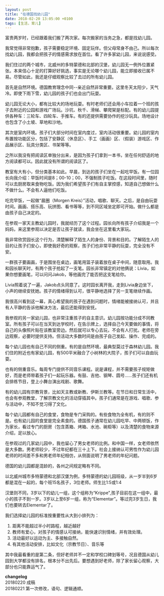 ```yaml
---
layout: post
title: "在德国找幼儿园"
date: 2018-02-20 13:05:00 +0100
tags: [生活，育儿]
---
```


富贵两岁时，已经跟着我们搬了两次家。每次搬家的当务之急，都是找幼儿园。

我常觉得非常抱歉，孩子需要稳定环境、固定玩伴。但父母常身不由己。所以每次找幼儿园，我都会把孩子的情感需求放在首位。看了许多家幼儿园，来说说感受。

我们住过的两个城市，北威州的多特蒙德和北部的汉堡，幼儿园无一例外位置紧张。本来信心十足的打算好好挑选，事实是无论哪个幼儿园，能立即接收已属不易。尽管如此，我还是仔细观察比较了去过的所有幼儿园。

首先是自然环境。德国教育理念中同--亲近自然非常重要。这里冬天太阳少，天气冷。即使下雨下雪，幼儿园的孩子们也会出门玩耍。

幼儿园无论大小，都有比较大的场地玩耍。有时老师们还会用小车拉着一个班的孩子去附近的公园和游戏广场玩。沙坑、秋千、滑梯、攀爬架是标配。有的幼儿园提供各种车：三轮车、四轮车、手推车。有的还提供需要协作的挖沙玩具。场地设计也包含了小土坡、草地和沙地。

其次是室内环境。孩子们大部分时间在室内度过，室内活动很重要。幼儿园的室内布置按功能区分，包括了安静区（休息区）、手工（画画）区、（假装）游戏区、作品展示区、玩具分类区、书架等等。

之所以我没有把阅读区单独分出来，是因为孩子们拿到一本书，坐在任何舒适的地方阅读都可以。因此就没有所谓的阅读区了。

教室有大有小，但分类基本如此。早晨，到达的孩子们坐在一起吃早饭。有一位园长向我介绍：早饭时间是8；00-10；00，不强制孩子吃饭。在这段时间里，随时可以去厨房取来食物吃饭。因为我们希望孩子们有自主掌控感，知道自己想做什么不做什么。不会有人逼他们吃饭。

吃完早饭，一起做“晨圈（Morgen Kreis）”活动，唱歌、聊天。之后，是自由玩耍时间。画画、搭乐高、玩拼图、看书等等，到不同区域坐定即可开始。做什么都是由孩子自己决定的。

在参观一家天主教幼儿园时，我就经历了这个过程。园长向所有孩子介绍我是一个妈妈，来这里参观以决定是否让孩子就读，我会坐在这里看大家玩。

我非常欣赏园长这个行为，清楚解释了陌生人的身份、背景和目的。了解陌生人的目的让孩子们安心，即使我好奇的观察，孩子们也非常平静的玩耍，完全没有不安。


一群孩子要画画，于是围坐在桌边，画笔用篮子装着放在桌子中间，随意取用。我和园长聊天时，有两个孩子抢起了一支笔。园长非常镇定的对他俩说：Livia，如果你想要画笔，可以问问Jakob，等他画完了能否把这支笔给你。

Livia照着说了一遍，Jakob点头同意了。这时园长离开我，走到Livia身边坐下，小声的继续安抚她。孩子的情绪得到认可，很平静地选择了另一支笔继续作画。

我很高兴看到这一幕，真心希望我的孩子在遇到问题时，情绪能被接纳认可，并且有人平静的告诉他解决方法，最后还能得到安抚。

我参观的另一家幼儿园，也非常注重孩子的自主意识。幼儿园按功能分成不同教室。所有孩子可以在当天到达学校时，在告示牌上，选择自己今天要做的事情，将自己的头像照片贴在该教室旁边。然后就可以专心去玩，不会有人打扰。老师在旁边观察，必要时提供支持。但活动大多数时间是由孩子自己发起、操作、完成的。

每个幼儿园也有自己不同的侧重。有的是自然环境，最典型莫过于森林幼儿园。我们住的附近也有家幼儿园，有500平米融合了小树林的大院子，孩子们可以自由玩耍。

也有的侧重音乐。每周专门提供不同音乐课程。说是课程，并不需要孩子规矩做好，而是老师带着孩子们一起玩乐器。有鼓、吉他、钢琴、圆号……孩子们还有机会排练节目，登上小舞台演出戏剧、歌舞。

有的幼儿园有宗教背景，比如天主教或新教、伊斯兰教等。在节日和日常生活中，也会有参观教堂，了解宗教文化的活动穿插其中。孩子们通常是在游戏、唱歌、参与活动中，不知不觉习得了文化。

每个幼儿园都有自己的食堂，食物是专门采购的。有些食物为全有机，有的则不是。也有幼儿园的食堂是完全素食的。德国孩子通常在幼儿园吃早、中两顿饭，作为家长，看过专门的厨房（包含蒸箱、烤箱、水池、碗柜等）以及清楚的食物来源介绍，足以放心。

在参观过的几家幼儿园中，我也留心了男女老师的比例。和中国一样，女老师依然是大多数。男老师较少，不过年纪都在三十上下。社会上接纳认可男性作为幼儿园老师的时间差不多和男老师年纪相仿，从侧面说明了男老师的年纪问题。

德国的幼儿园都是混龄的，各州之间规定略有不同。

以北威州城市多特蒙德和北部汉堡为例，多特蒙德的幼儿园班级，从一岁半到6岁都是混在一起的，每个班15名孩子，3位老师。师生比1:5或1:4

汉堡则不同，3岁以下的幼儿一组，这个组称为“Krippe",孩子目前在这一组中，最小的孩子不到一岁。3岁以上至6岁一组，称为“Elementar”。等过完3岁生日，我们也要转去Elementar了。

我们选择幼儿园的标准按重要性从大到小排列为：
1. 距离不能超过半小时路程，越近越好
2. 教师有爱心，对孩子的情感认可接纳，能快速识别情绪，并有效处理。
3. 活动最好以运动为主、多接触自然。
4. 有其他活动安排，比如文化（宗教节日）、音乐等

其中我最看重的是第二条，但好老师并不一定和学校口碑划等号，况且德国从幼儿园到大学都没有排名，根本分不出先后。要想遇到好老师，除了家长留心观察，大部分也只能靠运气了。

**changelog**  
20180220 成稿   
20180221 第一次修改，语句、逻辑通顺。  



